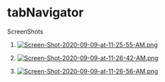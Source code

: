 # tabNavigator

ScreenShots

1. [![Screen-Shot-2020-09-09-at-11-25-55-AM.png](https://i.postimg.cc/pLJRb4NK/Screen-Shot-2020-09-09-at-11-25-55-AM.png)](https://postimg.cc/18XLDW3z)

2. [![Screen-Shot-2020-09-09-at-11-26-42-AM.png](https://i.postimg.cc/G2V1x1Yn/Screen-Shot-2020-09-09-at-11-26-42-AM.png)](https://postimg.cc/N96VQSpd)

3. [![Screen-Shot-2020-09-09-at-11-26-56-AM.png](https://i.postimg.cc/nhpfk2sr/Screen-Shot-2020-09-09-at-11-26-56-AM.png)](https://postimg.cc/sv6Lfp4C)
